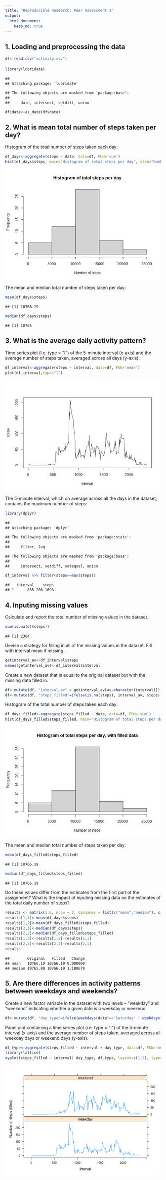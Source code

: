 ```yaml
---
title: "Reproducible Research: Peer Assessment 1"
output: 
  html_document:
    keep_md: true
---
```



## 1. Loading and preprocessing the data


```r
df<-read.csv("activity.csv")

library(lubridate)
```

```
## 
## Attaching package: 'lubridate'
```

```
## The following objects are masked from 'package:base':
## 
##     date, intersect, setdiff, union
```

```r
df$date<-as_date(df$date)
```

## 2. What is mean total number of steps taken per day?

Histogram of the total number of steps taken each day:

```r
df_days<-aggregate(steps ~ date, data=df, FUN='sum')
hist(df_days$steps, main="Histogram of total steps per day", xlab="Number of steps")
```

![](PA1_template_files/figure-html/unnamed-chunk-2-1.png)<!-- -->

The mean and median total number of steps taken per day:

```r
mean(df_days$steps)
```

```
## [1] 10766.19
```

```r
median(df_days$steps)
```

```
## [1] 10765
```

## 3. What is the average daily activity pattern?

Time series plot (i.e. type = "l") of the 5-minute interval (x-axis) and the average number of steps taken, averaged across all days (y-axis):

```r
df_interval<-aggregate(steps ~ interval, data=df, FUN='mean')
plot(df_interval,type="l")
```

![](PA1_template_files/figure-html/unnamed-chunk-4-1.png)<!-- -->

The 5-minute interval, which on average across all the days in the dataset, contains the maximum number of steps:


```r
library(dplyr)
```

```
## 
## Attaching package: 'dplyr'
```

```
## The following objects are masked from 'package:stats':
## 
##     filter, lag
```

```
## The following objects are masked from 'package:base':
## 
##     intersect, setdiff, setequal, union
```

```r
df_interval %>% filter(steps==max(steps))
```

```
##   interval    steps
## 1      835 206.1698
```

## 4. Inputing missing values

Calculate and report the total number of missing values in the dataset.

```r
sum(is.na(df$steps))
```

```
## [1] 2304
```

Devise a strategy for filling in all of the missing values in the dataset. Fill with interval mean if missing.

```r
getinterval_av<-df_interval$steps
names(getinterval_av)<-df_interval$interval
```
Create a new dataset that is equal to the original dataset but with the missing data filled in.

```r
df<-mutate(df, "interval_av" = getinterval_av[as.character(interval)])
df<-mutate(df, "steps_filled"=ifelse(is.na(steps), interval_av, steps))
```

Histogram of the total number of steps taken each day:

```r
df_days_filled<-aggregate(steps_filled ~ date, data=df, FUN='sum')
hist(df_days_filled$steps_filled, main="Histogram of total steps per day, with filled data", xlab="Number of steps")
```

![](PA1_template_files/figure-html/unnamed-chunk-9-1.png)<!-- -->

The mean and median total number of steps taken per day:

```r
mean(df_days_filled$steps_filled)
```

```
## [1] 10766.19
```

```r
median(df_days_filled$steps_filled)
```

```
## [1] 10766.19
```

Do these values differ from the estimates from the first part of the assignment? What is the impact of inputing missing data on the estimates of the total daily number of steps?

```r
results <- matrix(1:6, nrow = 2, dimnames = list(c("mean","median"), c("Original","Filled", "Change")))
results[1,1]<-mean(df_days$steps)
results[1,2]<-mean(df_days_filled$steps_filled)
results[2,1]<-median(df_days$steps)
results[2,2]<-median(df_days_filled$steps_filled)
results[1,3]<-results[1,2]-results[1,1]
results[2,3]<-results[2,2]-results[2,1]
results
```

```
##        Original   Filled   Change
## mean   10766.19 10766.19 0.000000
## median 10765.00 10766.19 1.188679
```

## 5. Are there differences in activity patterns between weekdays and weekends?

Create a new factor variable in the dataset with two levels – “weekday” and “weekend” indicating whether a given date is a weekday or weekend

```r
df<-mutate(df, "day_type"=ifelse(weekdays(date)=='Saturday' | weekdays(date)=='Sunday', "weekend", "weekday"))
```

Panel plot containing a time series plot (i.e. type = "l") of the 5-minute interval (x-axis) and the average number of steps taken, averaged across all weekday days or weekend days (y-axis).

```r
df_type<-aggregate(steps_filled ~ interval + day_type, data=df, FUN='mean')
library(lattice)
xyplot(steps_filled ~ interval| day_type, df_type, layout=c(1,2), type="l", xlab="Interval", ylab="Number of steps (filled)")
```

![](PA1_template_files/figure-html/unnamed-chunk-13-1.png)<!-- -->
